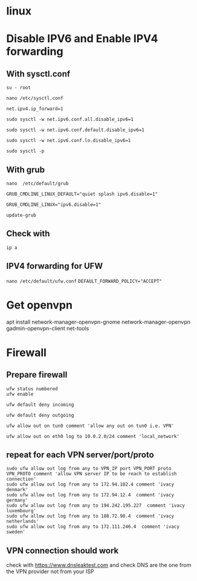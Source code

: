 # linux

# Disable IPV6 and Enable IPV4 forwarding
## With sysctl.conf
`su - root`

`nano /etc/sysctl.conf`

`net.ipv4.ip_forward=1`

`sudo sysctl -w net.ipv6.conf.all.disable_ipv6=1`

`sudo sysctl -w net.ipv6.conf.default.disable_ipv6=1`

`sudo sysctl -w net.ipv6.conf.lo.disable_ipv6=1`

`sudo sysctl -p`

## With grub
`nano  /etc/default/grub`

`GRUB_CMDLINE_LINUX_DEFAULT="quiet splash ipv6.disable=1"`

`GRUB_CMDLINE_LINUX="ipv6.disable=1"`

`update-grub`

## Check with
```ip a```

## IPV4 forwarding for UFW
`nano /etc/default/ufw.conf`
`DEFAULT_FORWARD_POLICY="ACCEPT"`

# Get openvpn
apt install network-manager-openvpn-gnome network-manager-openvpn gadmin-openvpn-client net-tools

# Firewall
## Prepare firewall
```
ufw status numbered
ufw enable
```
```
ufw default deny incoming
```
```
ufw default deny outgoing
```
```
ufw allow out on tun0 comment 'allow any out on tun0 i.e. VPN'
```
```
ufw allow out on eth0 log to 10.0.2.0/24 comment 'local_network'
```
## repeat for each VPN server/port/proto
```
sudo ufw allow out log from any to VPN_IP port VPN_PORT proto VPN_PROTO comment 'allow VPN server IP to be reach to establish connection'
sudo ufw allow out log from any to 172.94.102.4 comment 'ivacy denmark'
sudo ufw allow out log from any to 172.94.12.4  comment 'ivacy germany'
sudo ufw allow out log from any to 194.242.195.227  comment 'ivacy luxembourg'
sudo ufw allow out log from any to 188.72.98.4  comment 'ivacy netherlands'
sudo ufw allow out log from any to 172.111.246.4  comment 'ivacy sweden'
```
## VPN connection should work
check with https://www.dnsleaktest.com and check DNS are the one from the VPN provider not from your ISP


